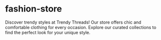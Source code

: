 # fashion-store
Discover trendy styles at Trendy Threads! Our store offers chic and comfortable clothing for every occasion. Explore our curated collections to find the perfect look for your unique style.
